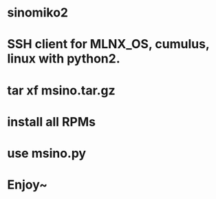# sinomiko2
# SSH client for MLNX_OS, cumulus, linux with python2.
# tar xf msino.tar.gz
# install all RPMs
# use msino.py
# Enjoy~
